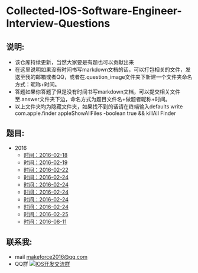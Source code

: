 # Collected-IOS-Software-Engineer-Interview-Questions
## 说明:
*	该仓库持续更新，当然大家要是有题也可以贡献出来
*	在这里说明如果没有时间书写markdown文档的话，可以打包相关的文件，发送至我的邮箱或者QQ，或者在.question_image文件夹下新建一个文件夹命名方式：昵称+时间。
*	答题如果你答题了但是没有时间书写markdown文档，可以提交相关文件至.answer文件夹下边，命名方式为题目文件名+做题者昵称+时间。
*	以上文件夹均为隐藏文件夹，如果找不到的话请在终端输入defaults write com.apple.finder appleShowAllFiles -boolean true && killAll Finder

##	题目:
-	2016
	-	[时间：2016-02-18](2016/2016-2-18-01.md)
	-	[时间：2016-02-19](2016/2016-2-19-01.md)
	-	[时间：2016-02-22](2016/2016-2-22-01.md)
	-	[时间：2016-02-24](2016/2016-2-24-1.md)
	-	[时间：2016-02-24](2016/2016-2-24-01.md)
	-	[时间：2016-02-24](2016/2016-2-24-02.md)
	-	[时间：2016-02-24](2016/2016-2-24-001.md)
	-	[时间：2016-02-24](2016/2016-2-24-002.md)
	-	[时间：2016-02-25](2016/2016-2-25-01.md)
	-	[时间：2016-08-11](2016/2016-08-11-01.md)
		
	
##	联系我:
*	mail <makeforce2016@qq.com>
*	QQ群 <a target="_blank" href="http://shang.qq.com/wpa/qunwpa?idkey=ea3facbb39310325902e7bbdf4de37392e49518476a58c5c0110352309be4887"><img border="0" src="http://pub.idqqimg.com/wpa/images/group.png" alt="IOS开发交流群" title="IOS开发交流群"></a>
